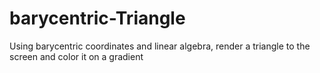 # barycentric-Triangle
Using barycentric coordinates and linear algebra, render a triangle to the screen and color it on a gradient

